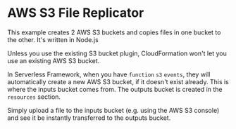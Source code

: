 <!--
title: 'AWS S3 File Replicator'
description: 'This example creates 2 AWS S3 buckets and copies files in one bucket to the other'
layout: Doc
framework: v1
platform: AWS
language: nodeJS
priority: 1
authorLink: 'https://github.com/ac360'
authorName: 'Austen Collins'
authorAvatar: 'https://avatars3.githubusercontent.com/u/2752551?v=4&s=140'
-->
# AWS S3 File Replicator

This example creates 2 AWS S3 buckets and copies files in one bucket to the other.  It's written in Node.js

Unless you use the existing S3 bucket plugin, CloudFormation won't let you use an existing AWS S3 bucket.

In Serverless Framework, when you have `function` `s3` `events`, they will automatically create a new AWS S3 bucket, if it doesn't exist already.  This is where the inputs bucket comes from.  The outputs bucket is created in the `resources` section.

Simply upload a file to the inputs bucket (e.g. using the AWS S3 console) and see it be instantly transferred to the outputs bucket.  
